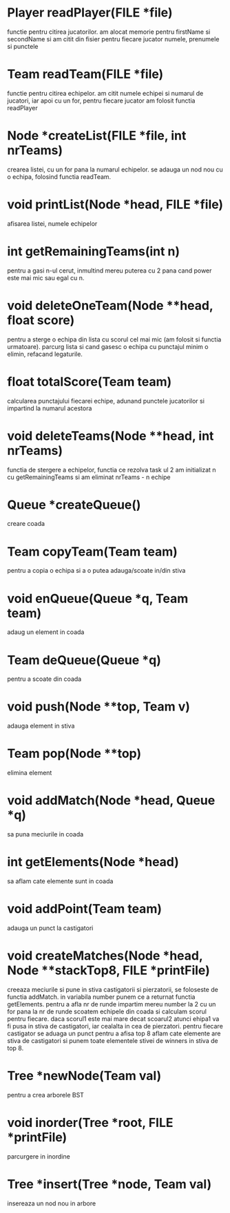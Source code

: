 # Player readPlayer(FILE *file)
functie pentru citirea jucatorilor. am alocat memorie pentru firstName si secondName si am citit din fisier pentru fiecare jucator numele, prenumele si punctele

# Team readTeam(FILE *file)
functie pentru citirea echipelor. am citit numele echipei si numarul de jucatori, iar apoi cu un for, pentru fiecare jucator am folosit functia readPlayer

# Node *createList(FILE *file, int nrTeams)
crearea listei, cu un for pana la numarul echipelor. se adauga un nod nou cu o echipa, folosind functia readTeam.

# void printList(Node *head, FILE *file)
afisarea listei, numele echipelor

# int getRemainingTeams(int n)
pentru a gasi n-ul cerut, inmultind mereu puterea cu 2 pana cand power este mai mic sau egal cu n. 

# void deleteOneTeam(Node **head, float score)
pentru a sterge o echipa din lista cu scorul cel mai mic (am folosit si functia urmatoare). parcurg lista si cand gasesc o echipa cu punctajul minim o elimin, refacand legaturile. 

# float totalScore(Team team)
calcularea punctajului fiecarei echipe, adunand punctele jucatorilor si impartind la numarul acestora

# void deleteTeams(Node **head, int nrTeams)
functia de stergere a echipelor, functia ce rezolva task ul 2 am initializat n cu getRemainingTeams si am eliminat nrTeams - n echipe

# Queue *createQueue()
creare coada 

# Team copyTeam(Team team)
pentru a copia o echipa si a o putea adauga/scoate in/din stiva

# void enQueue(Queue *q, Team team)
adaug un element in coada 

# Team deQueue(Queue *q)
pentru a scoate din coada 

# void push(Node **top, Team v)
adauga element in stiva 

# Team pop(Node **top)
elimina element 

# void addMatch(Node *head, Queue *q)
sa puna meciurile in coada 

# int getElements(Node *head)
sa aflam cate elemente sunt in coada

# void addPoint(Team team)
adauga un punct la castigatori 

# void createMatches(Node *head, Node **stackTop8, FILE *printFile)
creeaza meciurile si pune in stiva castigatorii si pierzatorii, se foloseste de functia addMatch. in variabila number punem ce a returnat functia getElements.
pentru a afla nr de runde impartim mereu number la 2
cu un for pana la nr de runde scoatem echipele din coada si calculam scorul pentru fiecare. daca scorul1 este mai mare decat scoarul2 atunci ehipa1 va fi pusa in stiva de castigatori, iar cealalta in cea de pierzatori. pentru fiecare castigator se aduaga un punct
pentru a afisa top 8 aflam cate elemente are stiva de castigatori si punem toate elementele stivei de winners in stiva de top 8.

# Tree *newNode(Team val)
pentru a crea arborele BST 

# void inorder(Tree *root, FILE *printFile)
parcurgere in inordine

# Tree *insert(Tree *node, Team val)
insereaza un nod nou in arbore
